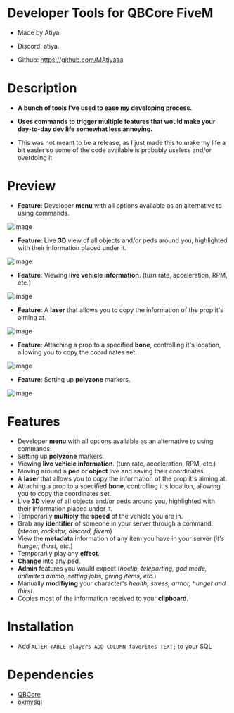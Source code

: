 
# Developer Tools for QBCore FiveM

* Made by Atiya

* Discord: atiya.

* Github: https://github.com/MAtiyaaa

  

# Description

*  **A bunch of tools I've used to ease my developing process.**

*  **Uses commands to trigger multiple features that would make your day-to-day dev life somewhat less annoying.**

*  This was not meant to be a release, as I just made this to make my life a bit easier so some of the code available is probably useless and/or overdoing it

  

# Preview
* **Feature**: Developer **menu** with all options available as an alternative to using commands.
  
![image](https://i.imgur.com/oygwv4l.png)
* **Feature**: Live **3D** view of all objects and/or peds around you, highlighted with their information placed under it.
  
![image](https://i.imgur.com/KnPIwCU.png)
* **Feature**: Viewing **live vehicle information**. (turn rate, acceleration, RPM, etc.)


![image](https://i.imgur.com/mTn1eyf.png)
* **Feature**: A **laser** that allows you to copy the information of the prop it's aiming at.


![image](https://i.imgur.com/okKxlEc.png)
* **Feature**: Attaching a prop to a specified **bone**, controlling it's location, allowing you to copy the coordinates set.

![image](https://i.imgur.com/MvvNcyB.png)
* **Feature**: Setting up **polyzone** markers.

![image](https://i.imgur.com/e7WCFng.png)
# Features
* Developer **menu** with all options available as an alternative to using commands.
* Setting up **polyzone** markers.
* Viewing **live vehicle information**. (turn rate, acceleration, RPM, etc.)
* Moving around a **ped or object** live and saving their coordinates.
* A **laser** that allows you to copy the information of the prop it's aiming at.
* Attaching a prop to a specified **bone**, controlling it's location, allowing you to copy the coordinates set.
* Live **3D** view of all objects and/or peds around you, highlighted with their information placed under it.
* Temporarily **multiply** the **speed** of the vehicle you are in.
* Grab any **identifier** of someone in your server through a command. (*steam, rockstar, discord, fivem*)
* View the **metadata** information of any item you have in your server (*it's hunger, thirst, etc.*)
* Temporarily play any **effect**.
* **Change** into any ped.
* **Admin** features you would expect (*noclip, teleporting, god mode, unlimited ammo, setting jobs, giving items, etc.*)
* Manually **modifiying** your character's *health, stress, armor, hunger and thirst.*
* Copies most of the information received to your **clipboard**.

# Installation

* Add `ALTER TABLE players ADD COLUMN favorites TEXT;` to your SQL

# Dependencies

* [QBCore](https://github.com/qbcore-framework)
* [oxmysql](https://github.com/overextended/oxmysql)
